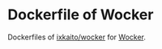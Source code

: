 # Dockerfile of Wocker

Dockerfiles of [ixkaito/wocker](https://registry.hub.docker.com/u/ixkaito/wocker/) for [Wocker](https://github.com/ixkaito/wocker).
